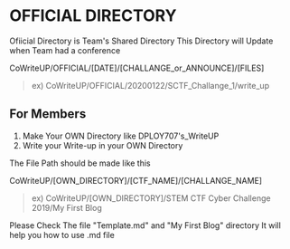 # OFFICIAL DIRECTORY
Ofiicial Directory is Team's Shared Directory
This Directory will Update when Team had a conference

CoWriteUP/OFFICIAL/[DATE]/[CHALLANGE_or_ANNOUNCE]/[FILES]
>  ex) CoWriteUP/OFFICIAL/20200122/SCTF_Challange_1/write_up



## For Members

1. Make Your OWN Directory like DPLOY707's_WriteUP
2. Write your Write-up in your OWN Directory

The File Path should be made like this

CoWriteUP/[OWN_DIRECTORY]/[CTF_NAME]/[CHALLANGE_NAME]
> ex) CoWriteUP/[OWN_DIRECTORY]/STEM CTF Cyber Challenge 2019/My First Blog



Please Check The file "Template.md" and "My First Blog" directory
It will help you how to use .md file
